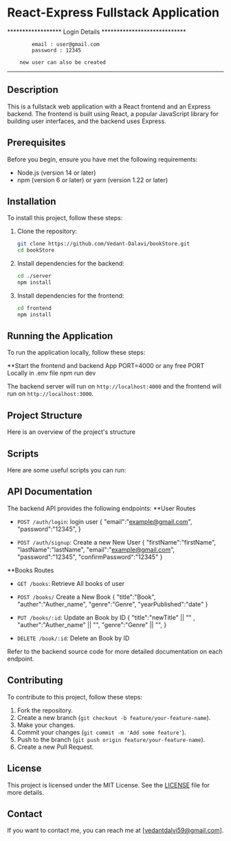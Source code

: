 # React-Express Fullstack Application

****************** Login Details ****************************

            email : user@gmail.com
            password : 12345
            
        new user can also be created
********************************************************

## Description
This is a fullstack web application with a React frontend and an Express backend. The frontend is built using React, a popular JavaScript library for building user interfaces, and the backend uses Express.


## Prerequisites
Before you begin, ensure you have met the following requirements:
- Node.js (version 14 or later)
- npm (version 6 or later) or yarn (version 1.22 or later)

## Installation
To install this project, follow these steps:

1. Clone the repository:
    ```bash
    git clone https://github.com/Vedant-Dalavi/bookStore.git
    cd bookStore
    ```

2. Install dependencies for the backend:
    ```bash
    cd ./server
    npm install
    ```

3. Install dependencies for the frontend:
    ```bash
    cd frontend
    npm install
    ```

## Running the Application
To run the application locally, follow these steps:


**Start the frontend and backend
App PORT=4000 or any free PORT Locally in .env file 
npm run dev

The backend server will run on `http://localhost:4000` and the frontend will run on `http://localhost:3000`.




## Project Structure
Here is an overview of the project's structure

## Scripts
Here are some useful scripts you can run:


## API Documentation
The backend API provides the following endpoints:
  **User Routes
- `POST /auth/login`: login user
{
  "email":"example@gmail.com",
  "password":"12345",
}

- `POST /auth/signup`: Create a new New User
  {
  "firstName":"firstName",
  "lastName":"lastName",
  "email":"example@gmail.com",
  "password":"12345",
  "confirmPassword":"12345"
}

**Books Routes
- `GET /books`: Retrieve All books of user

- `POST /books/` Create a New Book
  {
  "title":"Book",
  "auther":"Auther_name",
  "genre":"Genre",
  "yearPublished":"date"
}
- `PUT /books/:id`: Update an Book by ID
   {
  "title":"newTitle" || "" ,
  "auther":"Auther_name" || "",
  "genre":"Genre" || "",
}
- `DELETE /book/:id`: Delete an Book by ID

Refer to the backend source code for more detailed documentation on each endpoint.

## Contributing
To contribute to this project, follow these steps:

1. Fork the repository.
2. Create a new branch (`git checkout -b feature/your-feature-name`).
3. Make your changes.
4. Commit your changes (`git commit -m 'Add some feature'`).
5. Push to the branch (`git push origin feature/your-feature-name`).
6. Create a new Pull Request.

## License
This project is licensed under the MIT License. See the [LICENSE](LICENSE) file for more details.

## Contact
If you want to contact me, you can reach me at [vedantdalvi59@gmail.com].

